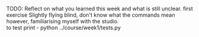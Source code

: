 TODO: Reflect on what you learned this week and what is still unclear.
first exercise
Slightly flying blind, don't know what the commands mean however, familiarising myself with the studio.  
to test print - python ../course/week1/tests.py

